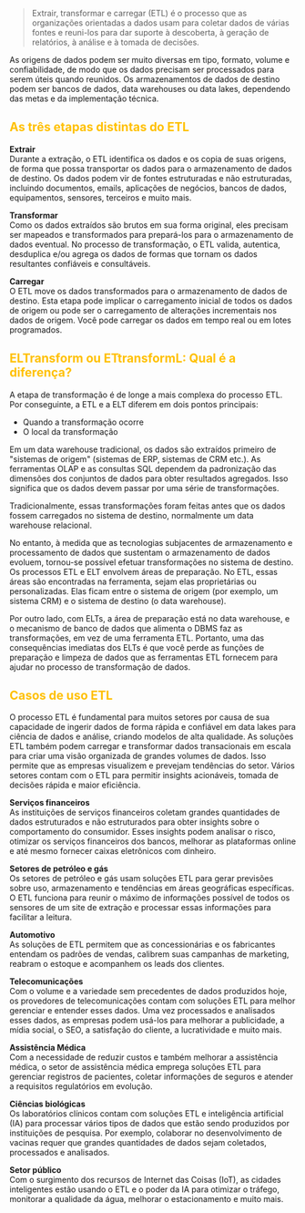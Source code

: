 
> Extrair, transformar e carregar (ETL) é o processo que as organizações orientadas a dados usam para coletar dados de várias fontes e reuni-los para dar suporte à descoberta, à geração de relatórios, à análise e à tomada de decisões.

As origens de dados podem ser muito diversas em tipo, formato, volume e confiabilidade, de modo que os dados precisam ser processados para serem úteis quando reunidos. Os armazenamentos de dados de destino podem ser bancos de dados, data warehouses ou data lakes, dependendo das metas e da implementação técnica.

## <span style="color:#ffc000">As três etapas distintas do ETL</span>

**Extrair**  
Durante a extração, o ETL identifica os dados e os copia de suas origens, de forma que possa transportar os dados para o armazenamento de dados de destino. Os dados podem vir de fontes estruturadas e não estruturadas, incluindo documentos, emails, aplicações de negócios, bancos de dados, equipamentos, sensores, terceiros e muito mais.

**Transformar**  
Como os dados extraídos são brutos em sua forma original, eles precisam ser mapeados e transformados para prepará-los para o armazenamento de dados eventual. No processo de transformação, o ETL valida, autentica, desduplica e/ou agrega os dados de formas que tornam os dados resultantes confiáveis e consultáveis.

**Carregar**  
O ETL move os dados transformados para o armazenamento de dados de destino. Esta etapa pode implicar o carregamento inicial de todos os dados de origem ou pode ser o carregamento de alterações incrementais nos dados de origem. Você pode carregar os dados em tempo real ou em lotes programados.

## <span style="color:#ffc000">ELTransform ou ETtransformL: Qual é a diferença?</span>

A etapa de transformação é de longe a mais complexa do processo ETL. Por conseguinte, a ETL e a ELT diferem em dois pontos principais:

- Quando a transformação ocorre
- O local da transformação

Em um data warehouse tradicional, os dados são extraídos primeiro de "sistemas de origem" (sistemas de ERP, sistemas de CRM etc.). As ferramentas OLAP e as consultas SQL dependem da padronização das dimensões dos conjuntos de dados para obter resultados agregados. Isso significa que os dados devem passar por uma série de transformações.

Tradicionalmente, essas transformações foram feitas antes que os dados fossem carregados no sistema de destino, normalmente um data warehouse relacional.

No entanto, à medida que as tecnologias subjacentes de armazenamento e processamento de dados que sustentam o armazenamento de dados evoluem, tornou-se possível efetuar transformações no sistema de destino. Os processos ETL e ELT envolvem áreas de preparação. No ETL, essas áreas são encontradas na ferramenta, sejam elas proprietárias ou personalizadas. Elas ficam entre o sistema de origem (por exemplo, um sistema CRM) e o sistema de destino (o data warehouse).

Por outro lado, com ELTs, a área de preparação está no data warehouse, e o mecanismo de banco de dados que alimenta o DBMS faz as transformações, em vez de uma ferramenta ETL. Portanto, uma das consequências imediatas dos ELTs é que você perde as funções de preparação e limpeza de dados que as ferramentas ETL fornecem para ajudar no processo de transformação de dados.

## <span style="color:#ffc000">Casos de uso ETL</span>

O processo ETL é fundamental para muitos setores por causa de sua capacidade de ingerir dados de forma rápida e confiável em data lakes para ciência de dados e análise, criando modelos de alta qualidade. As soluções ETL também podem carregar e transformar dados transacionais em escala para criar uma visão organizada de grandes volumes de dados. Isso permite que as empresas visualizem e prevejam tendências do setor. Vários setores contam com o ETL para permitir insights acionáveis, tomada de decisões rápida e maior eficiência.

**Serviços financeiros**  
As instituições de serviços financeiros coletam grandes quantidades de dados estruturados e não estruturados para obter insights sobre o comportamento do consumidor. Esses insights podem analisar o risco, otimizar os serviços financeiros dos bancos, melhorar as plataformas online e até mesmo fornecer caixas eletrônicos com dinheiro.

**Setores de petróleo e gás**  
Os setores de petróleo e gás usam soluções ETL para gerar previsões sobre uso, armazenamento e tendências em áreas geográficas específicas. O ETL funciona para reunir o máximo de informações possível de todos os sensores de um site de extração e processar essas informações para facilitar a leitura.

**Automotivo**  
As soluções de ETL permitem que as concessionárias e os fabricantes entendam os padrões de vendas, calibrem suas campanhas de marketing, reabram o estoque e acompanhem os leads dos clientes.

**Telecomunicações**  
Com o volume e a variedade sem precedentes de dados produzidos hoje, os provedores de telecomunicações contam com soluções ETL para melhor gerenciar e entender esses dados. Uma vez processados e analisados esses dados, as empresas podem usá-los para melhorar a publicidade, a mídia social, o SEO, a satisfação do cliente, a lucratividade e muito mais.

**Assistência Médica**  
Com a necessidade de reduzir custos e também melhorar a assistência médica, o setor de assistência médica emprega soluções ETL para gerenciar registros de pacientes, coletar informações de seguros e atender a requisitos regulatórios em evolução.

**Ciências biológicas**  
Os laboratórios clínicos contam com soluções ETL e inteligência artificial (IA) para processar vários tipos de dados que estão sendo produzidos por instituições de pesquisa. Por exemplo, colaborar no desenvolvimento de vacinas requer que grandes quantidades de dados sejam coletados, processados e analisados.

**Setor público**  
Com o surgimento dos recursos de Internet das Coisas (IoT), as cidades inteligentes estão usando o ETL e o poder da IA para otimizar o tráfego, monitorar a qualidade da água, melhorar o estacionamento e muito mais.
